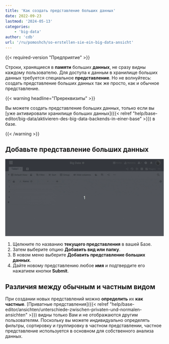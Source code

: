 ```yaml
---
title: 'Как создать представление больших данных'
date: 2022-09-23
lastmod: '2024-05-13'
categories:
    - 'big-data'
author: 'cdb'
url: '/ru/pomoshch/so-erstellen-sie-ein-big-data-ansicht'
---
```


{{< required-version "Предприятие" >}}

Строки, хранящиеся в **памяти** больших **данных**, не сразу видны каждому пользователю. Для доступа к данным в хранилище больших данных требуется специальное **представление**. Но не волнуйтесь: создать представление больших данных так же просто, как и обычное представление.

{{< warning  headline="Пререквизиты" >}}

Вы можете создать представление больших данных, только если вы [уже активировали хранилище больших данных]({{< relref "help/base-editor/big-data/aktivieren-des-big-data-backends-in-einer-base" >}}) в базе.

{{< /warning >}}

## Добавьте представление больших данных

![Создание представления больших данных](images/create-big-data-view.gif)

1. Щелкните по названию **текущего представления** в вашей Базе.
2. Затем выберите опцию **Добавить вид или папку**.
3. В новом меню выберите **Добавить представление больших данных**.
4. Дайте новому представлению любое **имя** и подтвердите его нажатием кнопки **Submit**.

## Различия между обычным и частным видом

При создании новых представлений можно **определить** их **как частные**. [Приватные представления]({{< relref "help/base-editor/ansichten/unterschiede-zwischen-privaten-und-normalen-ansichten" >}}) видны только Вам и не отображаются другим пользователям. Поскольку вы можете индивидуально определять фильтры, сортировку и группировку в частном представлении, частное представление используется в основном для собственного анализа данных.
